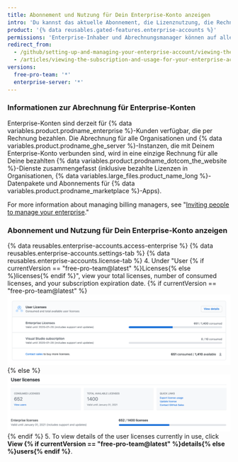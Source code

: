 ```yaml
---
title: Abonnement und Nutzung für Dein Enterprise-Konto anzeigen
intro: 'Du kannst das aktuelle Abonnement, die Lizenznutzung, die Rechnungen, den Zahlungsverlauf und andere Abrechnungsinformationen für Dein Enterprise-Konto anzeigen.'
product: '{% data reusables.gated-features.enterprise-accounts %}'
permissions: 'Enterprise-Inhaber und Abrechnungsmanager können auf alle Abrechnungseinstellungen für Enterprise-Konen zugreifen und diese verwalten.'
redirect_from:
  - /github/setting-up-and-managing-your-enterprise-account/viewing-the-subscription-and-usage-for-your-enterprise-account
  - /articles/viewing-the-subscription-and-usage-for-your-enterprise-account
versions:
  free-pro-team: '*'
  enterprise-server: '*'
---
```


### Informationen zur Abrechnung für Enterprise-Konten

Enterprise-Konten sind derzeit für {% data variables.product.prodname_enterprise %}-Kunden verfügbar, die per Rechnung bezahlen. Die Abrechnung für alle Organisationen und {% data variables.product.prodname_ghe_server %}-Instanzen, die mit Deinem Enterprise-Konto verbunden sind, wird in eine einzige Rechnung für alle Deine bezahlten {% data variables.product.prodname_dotcom_the_website %}-Dienste zusammengefasst (inklusive bezahlte Lizenzen in Organisationen, {% data variables.large_files.product_name_long %}-Datenpakete und Abonnements für {% data variables.product.prodname_marketplace %}-Apps).

For more information about managing billing managers, see "[Inviting people to manage your enterprise](/github/setting-up-and-managing-your-enterprise/inviting-people-to-manage-your-enterprise)."

### Abonnement und Nutzung für Dein Enterprise-Konto anzeigen

{% data reusables.enterprise-accounts.access-enterprise %}
{% data reusables.enterprise-accounts.settings-tab %}
{% data reusables.enterprise-accounts.license-tab %}
4. Under "User
{% if currentVersion == "free-pro-team@latest" %}Licenses{% else %}licenses{% endif %}", view your total licenses, number of consumed licenses, and your subscription expiration date.
  {% if currentVersion == "free-pro-team@latest" %}![License and subscription information in enterprise billing settings](/assets/images/help/business-accounts/billing-license-info.png){% else %}
  ![Lizenz- und Abonnementinformationen in Enterprise-Abrechnungseinstellungen](/assets/images/enterprise/enterprises/enterprise-server-billing-license-info.png){% endif %}
5. To view details of the user licenses currently in use, click **View {% if currentVersion == "free-pro-team@latest" %}details{% else %}users{% endif %}**.
